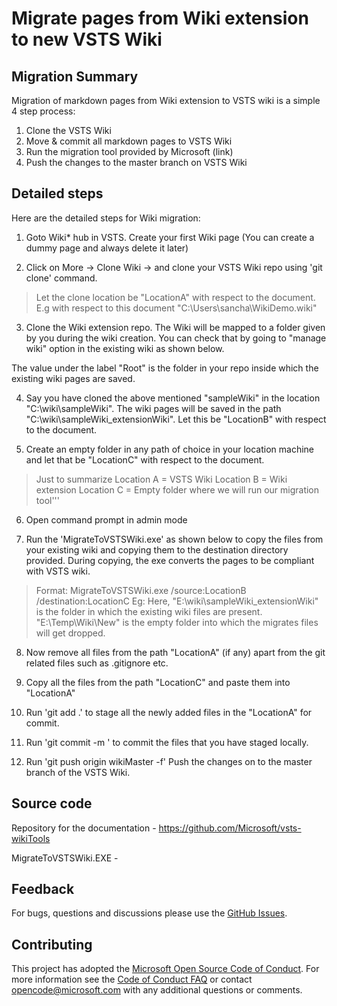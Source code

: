 # Migrate pages from Wiki extension to new VSTS Wiki

## Migration Summary
Migration of markdown pages from Wiki extension to VSTS wiki is a simple 4 step process:
1.	Clone the VSTS Wiki 
2.	Move & commit all markdown pages to VSTS Wiki
3.	Run the migration tool provided by Microsoft (link)
4.	Push the changes to the master branch on VSTS Wiki

## Detailed steps
Here are the detailed steps for Wiki migration:

1.	Goto Wiki* hub in VSTS.  Create your first Wiki page (You can create a dummy page and always delete it later)
 
2.	Click on More -> Clone Wiki -> and clone your VSTS Wiki repo using 'git clone' command.

> Let the clone location be "LocationA" with respect to the document. 
> E.g with respect to this document "C:\Users\sancha\WikiDemo.wiki"
 
3.	Clone the Wiki extension repo. The Wiki will be mapped to a folder given by you during the wiki creation. You can check that by going to "manage wiki" option in the existing wiki as shown below.
 
The value under the label "Root" is the folder in your repo inside which the existing wiki pages are saved.

4.	Say you have cloned the above mentioned "sampleWiki" in the location "C:\wiki\sampleWiki". The wiki pages will be saved in the path "C:\wiki\sampleWiki\_extensionWiki". Let this be "LocationB" with respect to the document.
 
5.	Create an empty folder in any path of choice in your location machine and let that be "LocationC" with respect to the document.
 
> Just to summarize 
> Location A = VSTS Wiki 
> Location B = Wiki extension 
> Location C = Empty folder where we will run our migration tool'''

6.	Open command prompt in admin mode

7.	Run the 'MigrateToVSTSWiki.exe' as shown below to copy the files from your existing wiki and copying them to the destination directory provided. During copying, the exe converts the pages to be compliant with VSTS wiki.
 

> Format: MigrateToVSTSWiki.exe /source:LocationB /destination:LocationC
> Eg: Here,
> "E:\wiki\sampleWiki\_extensionWiki" is the folder in which the existing wiki files are present.
>	"E:\Temp\Wiki\New" is the empty folder into which the migrates files will get dropped.
 

8. Now remove all files from the path "LocationA" (if any) apart from the git related files such as .gitignore etc.

9. Copy all the files from the path "LocationC" and paste them into "LocationA"
 
10.	Run 'git add .' to stage all the newly added files in the  "LocationA" for commit.
  
11.	Run 'git commit -m <commit message>' to commit the files that you have staged locally.
  
12.	Run 'git push origin wikiMaster -f' Push the changes on to the master branch of the VSTS Wiki.

## Source code
Repository for the documentation - https://github.com/Microsoft/vsts-wikiTools

MigrateToVSTSWiki.EXE - <Update the path here>

## Feedback
For bugs, questions and discussions please use the [GitHub Issues](https://github.com/Microsoft/vsts-wikiTools/issues).


## Contributing
This project has adopted the [Microsoft Open Source Code of Conduct](https://opensource.microsoft.com/codeofconduct/). For more information see the [Code of Conduct FAQ](https://opensource.microsoft.com/codeofconduct/faq/) or contact [opencode@microsoft.com](mailto:opencode@microsoft.com) with any additional questions or comments.
